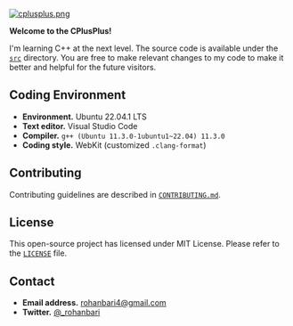 [![cplusplus.png](https://tiny.one/cplusplus)](https://postimg.cc/TKVTVfQZ)

**Welcome to the CPlusPlus!**

I'm learning C++ at the next level. The source code is available under the
[`src`](./src) directory. You are free to make relevant changes to my code to
make it better and helpful for the future visitors.

## Coding Environment

-   **Environment.** Ubuntu 22.04.1 LTS
-   **Text editor.** Visual Studio Code
-   **Compiler.** `g++ (Ubuntu 11.3.0-1ubuntu1~22.04) 11.3.0`
-   **Coding style.** WebKit (customized `.clang-format`)

## Contributing

Contributing guidelines are described in [`CONTRIBUTING.md`](./CONTRIBUTING.md).

## License

This open-source project has licensed under MIT License.
Please refer to the [`LICENSE`](./LICENSE) file.

## Contact

-   **Email address.** rohanbari4@gmail.com
-   **Twitter.** [@\_rohanbari](https://twitter.com/_rohanbari)
